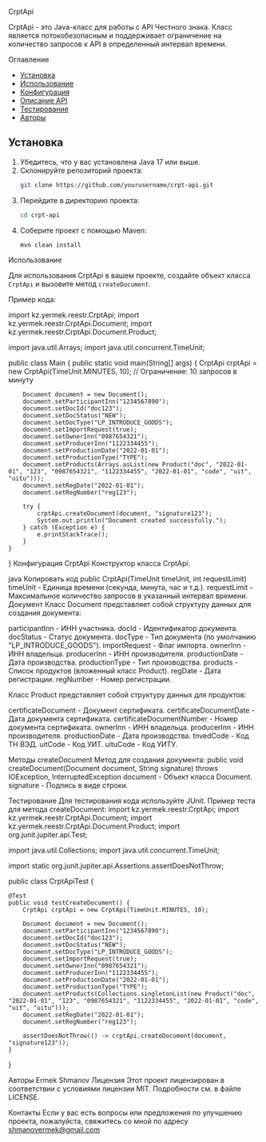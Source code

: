 CrptApi

CrptApi - это Java-класс для работы с API Честного знака. Класс является потокобезопасным и поддерживает ограничение на количество запросов к API в определенный интервал времени.

 Оглавление

- [Установка](#установка)
- [Использование](#использование)
- [Конфигурация](#конфигурация)
- [Описание API](#описание-api)
- [Тестирование](#тестирование)
- [Авторы](#авторы)

## Установка

1. Убедитесь, что у вас установлена Java 17 или выше.
2. Склонируйте репозиторий проекта:
    ```sh
    git clone https://github.com/yourusername/crpt-api.git
    ```
3. Перейдите в директорию проекта:
    ```sh
    cd crpt-api
    ```
4. Соберите проект с помощью Maven:
    ```sh
    mvn clean install
    ```

Использование

Для использования CrptApi в вашем проекте, создайте объект класса `CrptApi` и вызовите метод `createDocument`.

Пример кода:

import kz.yermek.reestr.CrptApi;
import kz.yermek.reestr.CrptApi.Document;
import kz.yermek.reestr.CrptApi.Document.Product;

import java.util.Arrays;
import java.util.concurrent.TimeUnit;

public class Main {
    public static void main(String[] args) {
        CrptApi crptApi = new CrptApi(TimeUnit.MINUTES, 10); // Ограничение: 10 запросов в минуту

        Document document = new Document();
        document.setParticipantInn("1234567890");
        document.setDocId("doc123");
        document.setDocStatus("NEW");
        document.setDocType("LP_INTRODUCE_GOODS");
        document.setImportRequest(true);
        document.setOwnerInn("0987654321");
        document.setProducerInn("1122334455");
        document.setProductionDate("2022-01-01");
        document.setProductionType("TYPE");
        document.setProducts(Arrays.asList(new Product("doc", "2022-01-01", "123", "0987654321", "1122334455", "2022-01-01", "code", "uit", "uitu")));
        document.setRegDate("2022-01-01");
        document.setRegNumber("reg123");

        try {
            crptApi.createDocument(document, "signature123");
            System.out.println("Document created successfully.");
        } catch (Exception e) {
            e.printStackTrace();
        }
    }
}
Конфигурация
CrptApi
Конструктор класса CrptApi:

java
Копировать код
public CrptApi(TimeUnit timeUnit, int requestLimit)
timeUnit - Единица времени (секунда, минута, час и т.д.).
requestLimit - Максимальное количество запросов в указанный интервал времени.
Документ
Класс Document представляет собой структуру данных для создания документа:

participantInn - ИНН участника.
docId - Идентификатор документа.
docStatus - Статус документа.
docType - Тип документа (по умолчанию "LP_INTRODUCE_GOODS").
importRequest - Флаг импорта.
ownerInn - ИНН владельца.
producerInn - ИНН производителя.
productionDate - Дата производства.
productionType - Тип производства.
products - Список продуктов (вложенный класс Product).
regDate - Дата регистрации.
regNumber - Номер регистрации.

Класс Product представляет собой структуру данных для продуктов:

certificateDocument - Документ сертификата.
certificateDocumentDate - Дата документа сертификата.
certificateDocumentNumber - Номер документа сертификата.
ownerInn - ИНН владельца.
producerInn - ИНН производителя.
productionDate - Дата производства.
tnvedCode - Код ТН ВЭД.
uitCode - Код УИТ.
uituCode - Код УИТУ.

Методы
createDocument
Метод для создания документа:
public void createDocument(Document document, String signature) throws IOException, InterruptedException
document - Объект класса Document.
signature - Подпись в виде строки.

Тестирование
Для тестирования кода используйте JUnit. Пример теста для метода createDocument:
import kz.yermek.reestr.CrptApi;
import kz.yermek.reestr.CrptApi.Document;
import kz.yermek.reestr.CrptApi.Document.Product;
import org.junit.jupiter.api.Test;

import java.util.Collections;
import java.util.concurrent.TimeUnit;

import static org.junit.jupiter.api.Assertions.assertDoesNotThrow;

public class CrptApiTest {

    @Test
    public void testCreateDocument() {
        CrptApi crptApi = new CrptApi(TimeUnit.MINUTES, 10);

        Document document = new Document();
        document.setParticipantInn("1234567890");
        document.setDocId("doc123");
        document.setDocStatus("NEW");
        document.setDocType("LP_INTRODUCE_GOODS");
        document.setImportRequest(true);
        document.setOwnerInn("0987654321");
        document.setProducerInn("1122334455");
        document.setProductionDate("2022-01-01");
        document.setProductionType("TYPE");
        document.setProducts(Collections.singletonList(new Product("doc", "2022-01-01", "123", "0987654321", "1122334455", "2022-01-01", "code", "uit", "uitu")));
        document.setRegDate("2022-01-01");
        document.setRegNumber("reg123");

        assertDoesNotThrow(() -> crptApi.createDocument(document, "signature123"));
    }
}

Авторы
Ermek Shmanov
Лицензия
Этот проект лицензирован в соответствии с условиями лицензии MIT. Подробности см. в файле LICENSE.

Контакты
Если у вас есть вопросы или предложения по улучшению проекта, пожалуйста, свяжитесь со мной по адресу shmanovermek@gmail.com
